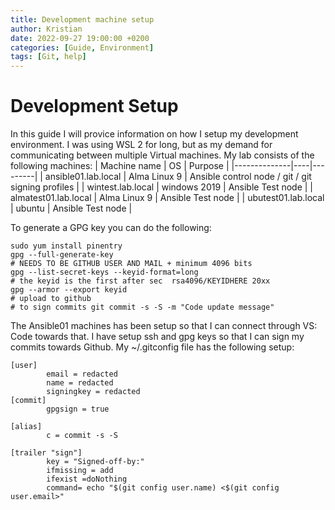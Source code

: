 ```yaml
---
title: Development machine setup
author: Kristian
date: 2022-09-27 19:00:00 +0200
categories: [Guide, Environment]
tags: [Git, help]
---
```

# Development Setup
In this guide I will provice information on how I setup my development environment. I was using WSL 2 for long, but as my demand for communicating between multiple Virtual machines. 
My lab consists of the following machines:
| Machine name | OS | Purpose |
|--------------|----|---------|
| ansible01.lab.local | Alma Linux 9 | Ansible control node / git / git signing profiles |
| wintest.lab.local | windows 2019 | Ansible Test node |
| almatest01.lab.local | Alma Linux 9 | Ansible Test node |
| ubutest01.lab.local | ubuntu | Ansible Test node |
<br/>

To generate a GPG key you can do the following:
```shell
sudo yum install pinentry
gpg --full-generate-key
# NEEDS TO BE GITHUB USER AND MAIL + minimum 4096 bits
gpg --list-secret-keys --keyid-format=long
# the keyid is the first after sec  rsa4096/KEYIDHERE 20xx
gpg --armor --export keyid
# upload to github
# to sign commits git commit -s -S -m "Code update message"
```

The Ansible01 machines has been setup so that I can connect through VS: Code towards that. I have setup ssh and gpg keys so that I can sign my commits towards Github.
My ~/.gitconfig file has the following setup:

```shell
[user]
        email = redacted
        name = redacted
        signingkey = redacted
[commit]
        gpgsign = true

[alias]
        c = commit -s -S

[trailer "sign"]
        key = "Signed-off-by:"
        ifmissing = add
        ifexist =doNothing
        command= echo "$(git config user.name) <$(git config user.email>"
```
